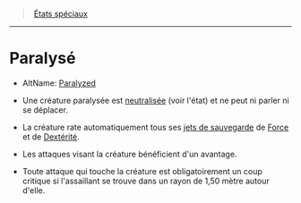 ﻿---
!GenericItem
Name: Paralysé
AltName: '[Paralyzed](srd_conditions_paralyzed.md)'
Id: conditions_hd.md#paralysé
ParentLink: conditions_hd.md#États-spéciaux
ParentName: États spéciaux
NameLevel: 1
Attributes:
  Name: Paralysé
  Markdown: >+
    # <!--Name-->Paralysé<!--/Name-->


    - AltName: <!--AltName-->[Paralyzed](srd_conditions_paralyzed.md)<!--/AltName-->


    * Une créature paralysée est [neutralisée](hd_conditions_neutralise.md) (voir l'état) et ne peut ni parler ni se déplacer.


    * La créature rate automatiquement tous ses [jets de sauvegarde](hd_abilities_jets_de_sauvegarde.md) de [Force](hd_abilities_strength.md) et de [Dextérité](hd_abilities_dexterity.md).


    * Les attaques visant la créature bénéficient d'un avantage.


    * Toute attaque qui touche la créature est obligatoirement un coup critique si l'assaillant se trouve dans un rayon de 1,50 mètre autour d'elle.

  AltName: '[Paralyzed](srd_conditions_paralyzed.md)'
AttributesDictionary: >+
  Name: Paralysé

  Markdown: >+

    # <!--Name-->Paralysé<!--/Name-->





    - AltName: <!--AltName-->[Paralyzed](srd_conditions_paralyzed.md)<!--/AltName-->





    * Une créature paralysée est [neutralisée](hd_conditions_neutralise.md) (voir l'état) et ne peut ni parler ni se déplacer.





    * La créature rate automatiquement tous ses [jets de sauvegarde](hd_abilities_jets_de_sauvegarde.md) de [Force](hd_abilities_strength.md) et de [Dextérité](hd_abilities_dexterity.md).





    * Les attaques visant la créature bénéficient d'un avantage.





    * Toute attaque qui touche la créature est obligatoirement un coup critique si l'assaillant se trouve dans un rayon de 1,50 mètre autour d'elle.



  AltName: '[Paralyzed](srd_conditions_paralyzed.md)'

---
> [États spéciaux](hd_conditions.md)

---

# Paralysé

- AltName: [Paralyzed](srd_conditions_paralyzed.md)

* Une créature paralysée est [neutralisée](hd_conditions_neutralise.md) (voir l'état) et ne peut ni parler ni se déplacer.

* La créature rate automatiquement tous ses [jets de sauvegarde](hd_abilities_jets_de_sauvegarde.md) de [Force](hd_abilities_strength.md) et de [Dextérité](hd_abilities_dexterity.md).

* Les attaques visant la créature bénéficient d'un avantage.

* Toute attaque qui touche la créature est obligatoirement un coup critique si l'assaillant se trouve dans un rayon de 1,50 mètre autour d'elle.

